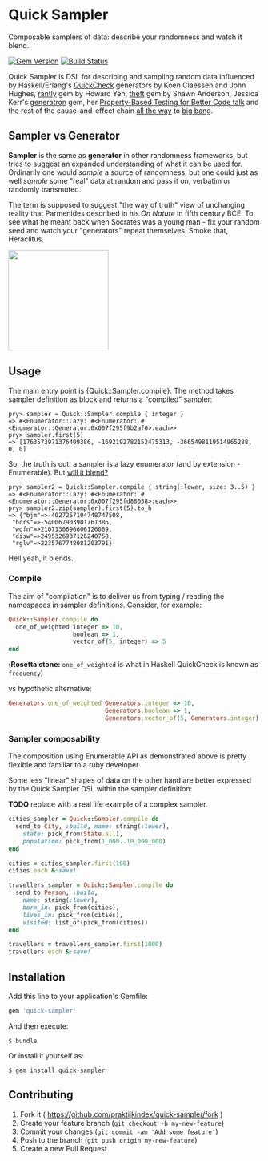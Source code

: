 # Quick Sampler

Composable samplers of data: describe your randomness and watch it blend.

[![Gem Version](https://badge.fury.io/rb/quick-sampler.svg)](http://badge.fury.io/rb/quick-sampler)
[![Build Status](https://travis-ci.org/praktijkindex/quick-sampler.svg?branch=master)](https://travis-ci.org/praktijkindex/quick-sampler)

Quick Sampler is DSL for describing and sampling random data influenced by
Haskell/Erlang's [QuickCheck][1] generators by Koen Claessen and John Hughes, 
[rantly][2] gem by Howard Yeh, [theft][3] gem by Shawn Anderson, Jessica Kerr's 
[generatron][4] gem, her [Property-Based Testing for Better Code talk][5] and 
the rest of the cause-and-effect chain [all the way][6] to [big bang][7].

[1]: http://www.cse.chalmers.se/~rjmh/QuickCheck/
[2]: https://github.com/hayeah/rantly
[3]: https://github.com/shawn42/theft
[4]: https://github.com/jessitron/generatron/
[5]: http://www.windycityrails.org/videos/2014/#14
[6]: http://en.wikipedia.org/wiki/Turtles_all_the_way_down
[7]: http://en.wikipedia.org/wiki/Unmoved_mover

## Sampler vs Generator

**Sampler** is the same as **generator** in other randomness frameworks, but
tries to suggest an expanded understanding of what it can be used for.
Ordinarily one would *sample* a source of randomness, but one could just as
well *sample* some "real" data at random and pass it on, verbatim or randomly
transmuted. 

The term is supposed to suggest "the way of truth" view of
unchanging reality that Parmenides described in his *On Nature* in fifth
century BCE. To see what he meant back when Socrates was a young man - fix your
random seed and watch your "generators" repeat themselves. Smoke that,
Heraclitus.

<img src="https://cloud.githubusercontent.com/assets/64227/6993106/512cc778-daea-11e4-82dc-01cc8ef958fa.jpg"  height="200px">

## Usage

The main entry point is {Quick::Sampler.compile}. The method takes sampler
definition as block and returns a "compiled" sampler:

```
pry> sampler = Quick::Sampler.compile { integer }
=> #<Enumerator::Lazy: #<Enumerator: #<Enumerator::Generator:0x007f295f9b2af0>:each>>
pry> sampler.first(5)
=> [1763573971376409386, -1692192782152475313, -3665498119514965288, 0, 0]
```

So, the truth is out: a sampler is a lazy enumerator (and by extension - Enumerable).
But [will it blend?][8]

[8]: https://github.com/jessitron/gerald#gerald

```irb
pry> sampler2 = Quick::Sampler.compile { string(:lower, size: 3..5) }
=> #<Enumerator::Lazy: #<Enumerator: #<Enumerator::Generator:0x007f295fd88058>:each>>
pry> sampler2.zip(sampler).first(5).to_h
=> {"bjm"=>-4027257104748747508,
 "bcrs"=>-540067903901761386,
 "wqfn"=>2107130696606126069,
 "disw"=>2495326937126240758,
 "rglv"=>2235767748081203791}
```

Hell yeah, it blends.

### Compile

The aim of "compilation" is to deliver us from typing / reading the namespaces
in sampler definitions. Consider, for example:

```ruby
Quick::Sampler.compile do
  one_of_weighted integer => 10,
                  boolean => 1,
                  vector_of(5, integer) => 5
end
```

(**Rosetta stone:** `one_of_weighted` is what in Haskell QuickCheck is known as `frequency`)

vs hypothetic alternative:

```ruby
Generators.one_of_weighted Generators.integer => 10,
                           Generators.boolean => 1,
                           Generators.vector_of(5, Generators.integer) => 5
```

### Sampler composability

The composition using Enumerable API as demonstrated above is pretty flexible and familiar to a
ruby developer.

Some less "linear" shapes of data on the other hand are better
expressed by the Quick Sampler DSL within the sampler definition:

**TODO** replace with a real life example of a complex sampler.

```ruby
cities_sampler = Quick::Sampler.compile do
  send_to City, :build, name: string(:lower),
    state: pick_from(State.all),
    population: pick_from(1_000..10_000_000)
end

cities = cities_sampler.first(100)
cities.each &:save!

travellers_sampler = Quick::Sampler.compile do
  send_to Person, :build,
    name: string(:lower),
    born_in: pick_from(cities),
    lives_in: pick_from(cities),
    visited: list_of(pick_from(cities))
end

travellers = travellers_sampler.first(1000)
travellers.each &:save!
```

## Installation

Add this line to your application's Gemfile:

```ruby
gem 'quick-sampler'
```

And then execute:

    $ bundle

Or install it yourself as:

    $ gem install quick-sampler

## Contributing

1. Fork it ( https://github.com/praktijkindex/quick-sampler/fork )
2. Create your feature branch (`git checkout -b my-new-feature`)
3. Commit your changes (`git commit -am 'Add some feature'`)
4. Push to the branch (`git push origin my-new-feature`)
5. Create a new Pull Request
